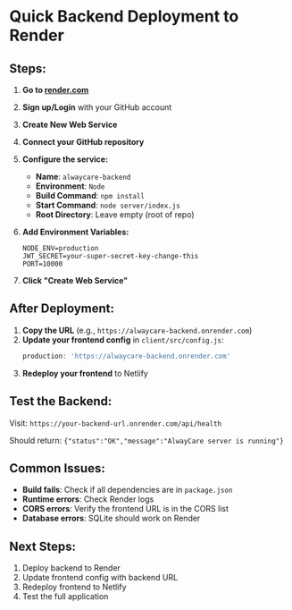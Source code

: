 # Quick Backend Deployment to Render

## Steps:

1. **Go to [render.com](https://render.com)**
2. **Sign up/Login** with your GitHub account
3. **Create New Web Service**
4. **Connect your GitHub repository**
5. **Configure the service:**

   - **Name**: `alwaycare-backend`
   - **Environment**: `Node`
   - **Build Command**: `npm install`
   - **Start Command**: `node server/index.js`
   - **Root Directory**: Leave empty (root of repo)

6. **Add Environment Variables:**
   ```
   NODE_ENV=production
   JWT_SECRET=your-super-secret-key-change-this
   PORT=10000
   ```

7. **Click "Create Web Service"**

## After Deployment:

1. **Copy the URL** (e.g., `https://alwaycare-backend.onrender.com`)
2. **Update your frontend config** in `client/src/config.js`:
   ```javascript
   production: 'https://alwaycare-backend.onrender.com'
   ```
3. **Redeploy your frontend** to Netlify

## Test the Backend:

Visit: `https://your-backend-url.onrender.com/api/health`

Should return: `{"status":"OK","message":"AlwayCare server is running"}`

## Common Issues:

- **Build fails**: Check if all dependencies are in `package.json`
- **Runtime errors**: Check Render logs
- **CORS errors**: Verify the frontend URL is in the CORS list
- **Database errors**: SQLite should work on Render

## Next Steps:

1. Deploy backend to Render
2. Update frontend config with backend URL
3. Redeploy frontend to Netlify
4. Test the full application
